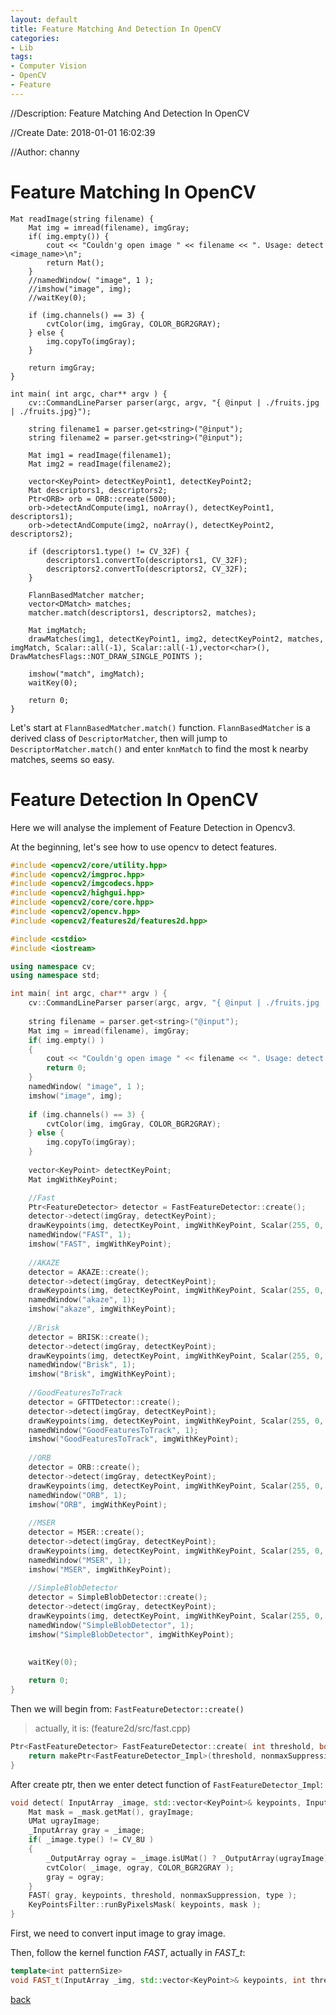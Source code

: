 ```yaml
---
layout: default
title: Feature Matching And Detection In OpenCV
categories:
- Lib
tags:
- Computer Vision
- OpenCV
- Feature
---
```

//Description: Feature Matching And Detection In OpenCV

//Create Date: 2018-01-01 16:02:39

//Author: channy

# Feature Matching In OpenCV

```
Mat readImage(string filename) {
	Mat img = imread(filename), imgGray;
	if( img.empty()) {
		cout << "Couldn'g open image " << filename << ". Usage: detect <image_name>\n";
		return Mat();
	}
	//namedWindow( "image", 1 );
	//imshow("image", img);
	//waitKey(0);
	
	if (img.channels() == 3) {
		cvtColor(img, imgGray, COLOR_BGR2GRAY);
	} else {
		img.copyTo(imgGray);
	}
	
	return imgGray;
}

int main( int argc, char** argv ) {
	cv::CommandLineParser parser(argc, argv, "{ @input | ./fruits.jpg | ./fruits.jpg}");
    
	string filename1 = parser.get<string>("@input");
	string filename2 = parser.get<string>("@input");
	
	Mat img1 = readImage(filename1);
	Mat img2 = readImage(filename2);
	
	vector<KeyPoint> detectKeyPoint1, detectKeyPoint2;
	Mat descriptors1, descriptors2;
	Ptr<ORB> orb = ORB::create(5000);
	orb->detectAndCompute(img1, noArray(), detectKeyPoint1, descriptors1);
	orb->detectAndCompute(img2, noArray(), detectKeyPoint2, descriptors2);

	if (descriptors1.type() != CV_32F) {
		descriptors1.convertTo(descriptors1, CV_32F);
		descriptors2.convertTo(descriptors2, CV_32F);
	}
	
	FlannBasedMatcher matcher;
	vector<DMatch> matches;
	matcher.match(descriptors1, descriptors2, matches);
	
	Mat imgMatch;
	drawMatches(img1, detectKeyPoint1, img2, detectKeyPoint2, matches, imgMatch, Scalar::all(-1), Scalar::all(-1),vector<char>(), DrawMatchesFlags::NOT_DRAW_SINGLE_POINTS );
	
	imshow("match", imgMatch);
	waitKey(0);
	
	return 0;
}
```

Let's start at `FlannBasedMatcher.match()` function. `FlannBasedMatcher` is a derived class of `DescriptorMatcher`, then will jump to `DescriptorMatcher.match()` and enter `knnMatch` to find the most k nearby matches, seems so easy.

# Feature Detection In OpenCV

Here we will analyse the implement of Feature Detection in Opencv3.

At the beginning, let's see how to use opencv to detect features.

```c++
#include <opencv2/core/utility.hpp>
#include <opencv2/imgproc.hpp>
#include <opencv2/imgcodecs.hpp>
#include <opencv2/highgui.hpp>
#include <opencv2/core/core.hpp>
#include <opencv2/opencv.hpp>
#include <opencv2/features2d/features2d.hpp>

#include <cstdio>
#include <iostream>

using namespace cv;
using namespace std;

int main( int argc, char** argv ) {
	cv::CommandLineParser parser(argc, argv, "{ @input | ./fruits.jpg | }");
    
	string filename = parser.get<string>("@input");
	Mat img = imread(filename), imgGray;
	if( img.empty() )
    {
        cout << "Couldn'g open image " << filename << ". Usage: detect <image_name>\n";
        return 0;
    }
	namedWindow( "image", 1 );
	imshow("image", img);
	
	if (img.channels() == 3) {
		cvtColor(img, imgGray, COLOR_BGR2GRAY);
	} else {
		img.copyTo(imgGray);
	}
	
	vector<KeyPoint> detectKeyPoint;
	Mat imgWithKeyPoint;

	//Fast
	Ptr<FeatureDetector> detector = FastFeatureDetector::create();
	detector->detect(imgGray, detectKeyPoint);
	drawKeypoints(img, detectKeyPoint, imgWithKeyPoint, Scalar(255, 0, 0), DrawMatchesFlags::DRAW_RICH_KEYPOINTS);
	namedWindow("FAST", 1);
	imshow("FAST", imgWithKeyPoint);
	
	//AKAZE
	detector = AKAZE::create();
	detector->detect(imgGray, detectKeyPoint);
	drawKeypoints(img, detectKeyPoint, imgWithKeyPoint, Scalar(255, 0, 0), DrawMatchesFlags::DRAW_RICH_KEYPOINTS);
	namedWindow("akaze", 1);
	imshow("akaze", imgWithKeyPoint);
	
	//Brisk
	detector = BRISK::create();
	detector->detect(imgGray, detectKeyPoint);
	drawKeypoints(img, detectKeyPoint, imgWithKeyPoint, Scalar(255, 0, 0), DrawMatchesFlags::DRAW_RICH_KEYPOINTS);
	namedWindow("Brisk", 1);
	imshow("Brisk", imgWithKeyPoint);
	
	//GoodFeaturesToTrack
	detector = GFTTDetector::create();
	detector->detect(imgGray, detectKeyPoint);
	drawKeypoints(img, detectKeyPoint, imgWithKeyPoint, Scalar(255, 0, 0), DrawMatchesFlags::DRAW_RICH_KEYPOINTS);
	namedWindow("GoodFeaturesToTrack", 1);
	imshow("GoodFeaturesToTrack", imgWithKeyPoint);
	
	//ORB
	detector = ORB::create();
	detector->detect(imgGray, detectKeyPoint);
	drawKeypoints(img, detectKeyPoint, imgWithKeyPoint, Scalar(255, 0, 0), DrawMatchesFlags::DRAW_RICH_KEYPOINTS);
	namedWindow("ORB", 1);
	imshow("ORB", imgWithKeyPoint);
	
	//MSER
	detector = MSER::create();
	detector->detect(imgGray, detectKeyPoint);
	drawKeypoints(img, detectKeyPoint, imgWithKeyPoint, Scalar(255, 0, 0), DrawMatchesFlags::DRAW_RICH_KEYPOINTS);
	namedWindow("MSER", 1);
	imshow("MSER", imgWithKeyPoint);
	
	//SimpleBlobDetector
	detector = SimpleBlobDetector::create();
	detector->detect(imgGray, detectKeyPoint);
	drawKeypoints(img, detectKeyPoint, imgWithKeyPoint, Scalar(255, 0, 0), DrawMatchesFlags::DRAW_RICH_KEYPOINTS);
	namedWindow("SimpleBlobDetector", 1);
	imshow("SimpleBlobDetector", imgWithKeyPoint);

	
	waitKey(0);
	
	return 0;
}
```
Then we will begin from: `FastFeatureDetector::create()`

>actually, it is: (feature2d/src/fast.cpp)

```c++
Ptr<FastFeatureDetector> FastFeatureDetector::create( int threshold, bool nonmaxSuppression, int type ) {
    return makePtr<FastFeatureDetector_Impl>(threshold, nonmaxSuppression, type);
}
```
After create ptr, then we enter detect function of `FastFeatureDetector_Impl`:
```c++
void detect( InputArray _image, std::vector<KeyPoint>& keypoints, InputArray _mask ) {
	Mat mask = _mask.getMat(), grayImage;
	UMat ugrayImage;
	_InputArray gray = _image;
	if( _image.type() != CV_8U )
	{
		_OutputArray ogray = _image.isUMat() ? _OutputArray(ugrayImage) : _OutputArray(grayImage);
		cvtColor( _image, ogray, COLOR_BGR2GRAY );
		gray = ogray;
	}
	FAST( gray, keypoints, threshold, nonmaxSuppression, type );
	KeyPointsFilter::runByPixelsMask( keypoints, mask );
}
```
First, we need to convert input image to gray image.

Then, follow the kernel function _FAST_, actually in _FAST_t_:

```c++
template<int patternSize>
void FAST_t(InputArray _img, std::vector<KeyPoint>& keypoints, int threshold, bool nonmax_suppression)
```

[back](./)